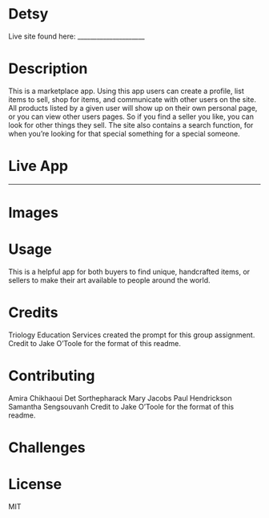 # Detsy

Live site found here: _____________________

# Description
This is a marketplace app. Using this app users can create a profile, list items to sell, shop for items, and communicate with other users on the site. All products listed by a given user will show up on their own personal page, or you can view other users pages. So if you find a seller you like, you can look for other things they sell. The site also contains a search function, for when you’re looking for that special something for a special someone.


# Live App
_____________________________

# Images


# Usage
This is a helpful app for both buyers to find unique, handcrafted items, or sellers to make their art available to people around the world.

# Credits
Triology Education Services created the prompt for this group assignment. Credit to Jake O’Toole for the format of this readme.

# Contributing
Amira Chikhaoui
Det Sorthepharack
Mary Jacobs
Paul Hendrickson
Samantha Sengsouvanh 
 Credit to Jake O’Toole for the format of this readme.

# Challenges


# License
MIT
